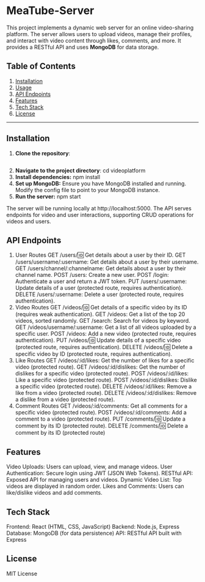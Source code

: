 # MeaTube-Server
This project implements a dynamic web server for an online video-sharing platform. The server allows users to upload videos, manage their profiles, and interact with video content through likes, comments, and more. It provides a RESTful API and uses **MongoDB** for data storage.

## Table of Contents

1. [Installation](#installation)
2. [Usage](#usage)
3. [API Endpoints](#api-endpoints)
4. [Features](#features)
5. [Tech Stack](#tech-stack)
6. [License](#license)

---

## Installation

1. **Clone the repository**:
   ```bash
2. **Navigate to the project directory**:
   cd videoplatform
3. **Install dependencies:**
   npm install
4. **Set up MongoDB:**
   Ensure you have MongoDB installed and running. Modify the config file to point to your MongoDB instance.
5. **Run the server:**
   npm start
   
The server will be running locally at http://localhost:5000. The API serves endpoints for video and user interactions, supporting CRUD operations for videos and users.

## API Endpoints
1. User Routes
   GET /users/:id: Get details about a user by their ID.
   GET /users/username/:username: Get details about a user by their username.
   GET /users/channel/:channelname: Get details about a user by their channel name.
   POST /users: Create a new user.
   POST /login: Authenticate a user and return a JWT token.
   PUT /users/:username: Update details of a user (protected route, requires authentication).
   DELETE /users/:username: Delete a user (protected route, requires authentication).
2. Video Routes
   GET /videos/:id: Get details of a specific video by its ID (requires weak authentication).
   GET /videos: Get a list of the top 20 videos, sorted randomly.
   GET /search: Search for videos by keyword.
   GET /videos/username/:username: Get a list of all videos uploaded by a specific user.
   POST /videos: Add a new video (protected route, requires authentication).
   PUT /videos/:id: Update details of a specific video (protected route, requires authentication).
   DELETE /videos/:id: Delete a specific video by ID (protected route, requires authentication).
3. Like Routes
   GET /videos/:id/likes: Get the number of likes for a specific video (protected route).
   GET /videos/:id/dislikes: Get the number of dislikes for a specific video (protected route).
   POST /videos/:id/likes: Like a specific video (protected route).
   POST /videos/:id/dislikes: Dislike a specific video (protected route).
   DELETE /videos/:id/likes: Remove a like from a video (protected route).
   DELETE /videos/:id/dislikes: Remove a dislike from a video (protected route).
4. Comment Routes
   GET /videos/:id/comments: Get all comments for a specific video (protected route).
   POST /videos/:id/comments: Add a comment to a video (protected route).
   PUT /comments/:id: Update a comment by its ID (protected route).
   DELETE /comments/:id: Delete a comment by its ID (protected route)

## Features
   Video Uploads: Users can upload, view, and manage videos.
   User Authentication: Secure login using JWT (JSON Web Tokens).
   RESTful API: Exposed API for managing users and videos.
   Dynamic Video List: Top videos are displayed in random order.
   Likes and Comments: Users can like/dislike videos and add comments.
   
## Tech Stack
   Frontend: React (HTML, CSS, JavaScript)
   Backend: Node.js, Express
   Database: MongoDB (for data persistence)
   API: RESTful API built with Express
   
## License
   MIT License
